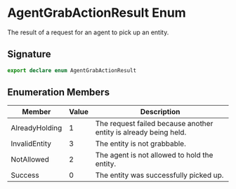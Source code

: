 # AgentGrabActionResult Enum

The result of a request for an agent to pick up an entity.

## Signature

```typescript
export declare enum AgentGrabActionResult
```

## Enumeration Members

| Member | Value | Description |
| --- | --- | --- |
| AlreadyHolding | 1 | The request failed because another entity is already being held. |
| InvalidEntity | 3 | The entity is not grabbable. |
| NotAllowed | 2 | The agent is not allowed to hold the entity. |
| Success | 0 | The entity was successfully picked up. |